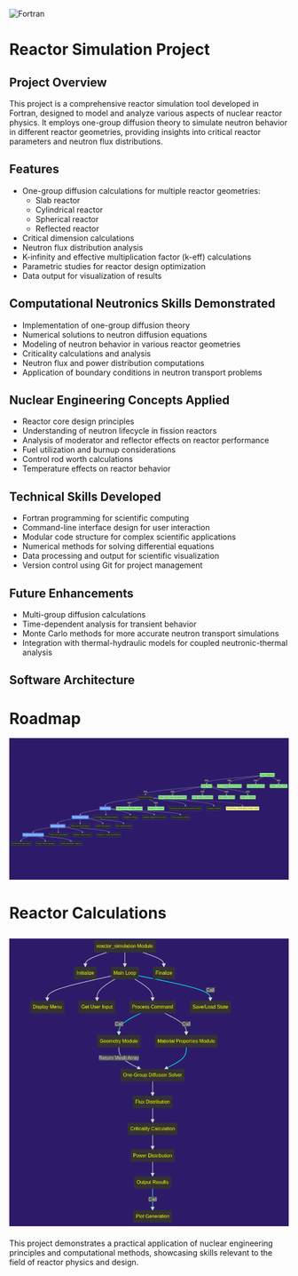 ![Fortran](https://img.shields.io/badge/Fortran-2018-purple.svg)
# Reactor Simulation Project

## Project Overview
This project is a comprehensive reactor simulation tool developed in Fortran, designed to model and analyze various aspects of nuclear reactor physics. It employs one-group diffusion theory to simulate neutron behavior in different reactor geometries, providing insights into critical reactor parameters and neutron flux distributions.

## Features
- One-group diffusion calculations for multiple reactor geometries:
  - Slab reactor
  - Cylindrical reactor
  - Spherical reactor
  - Reflected reactor
- Critical dimension calculations
- Neutron flux distribution analysis
- K-infinity and effective multiplication factor (k-eff) calculations
- Parametric studies for reactor design optimization
- Data output for visualization of results

## Computational Neutronics Skills Demonstrated
- Implementation of one-group diffusion theory
- Numerical solutions to neutron diffusion equations
- Modeling of neutron behavior in various reactor geometries
- Criticality calculations and analysis
- Neutron flux and power distribution computations
- Application of boundary conditions in neutron transport problems

## Nuclear Engineering Concepts Applied
- Reactor core design principles
- Understanding of neutron lifecycle in fission reactors
- Analysis of moderator and reflector effects on reactor performance
- Fuel utilization and burnup considerations
- Control rod worth calculations
- Temperature effects on reactor behavior

## Technical Skills Developed
- Fortran programming for scientific computing
- Command-line interface design for user interaction
- Modular code structure for complex scientific applications
- Numerical methods for solving differential equations
- Data processing and output for scientific visualization
- Version control using Git for project management

## Future Enhancements
- Multi-group diffusion calculations
- Time-dependent analysis for transient behavior
- Monte Carlo methods for more accurate neutron transport simulations
- Integration with thermal-hydraulic models for coupled neutronic-thermal analysis

## Software Architecture
# Roadmap
![Flow Diagram](workflow.png)
# Reactor Calculations
![Flow Diagram](reactor.png)
---

This project demonstrates a practical application of nuclear engineering principles and computational methods, showcasing skills relevant to the field of reactor physics and design.
